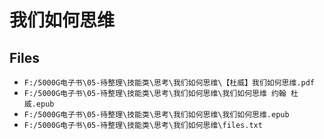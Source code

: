 # 我们如何思维

## Files

- `F:/5000G电子书\05-待整理\技能类\思考\我们如何思维\【杜威】我们如何思维.pdf`
- `F:/5000G电子书\05-待整理\技能类\思考\我们如何思维\我们如何思维 约翰 杜威.epub`
- `F:/5000G电子书\05-待整理\技能类\思考\我们如何思维\我们如何思维.epub`
- `F:/5000G电子书\05-待整理\技能类\思考\我们如何思维\files.txt`
